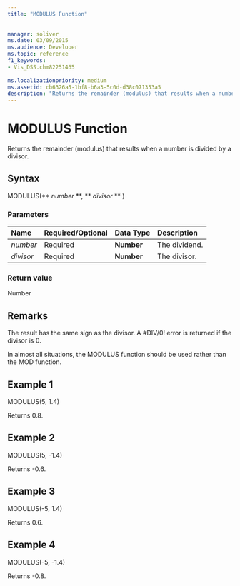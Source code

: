 ```yaml
---
title: "MODULUS Function"
 
 
manager: soliver
ms.date: 03/09/2015
ms.audience: Developer
ms.topic: reference
f1_keywords:
- Vis_DSS.chm82251465
 
ms.localizationpriority: medium
ms.assetid: cb6326a5-1bf8-b6a3-5c0d-d38c071353a5
description: "Returns the remainder (modulus) that results when a number is divided by a divisor."
---
```


# MODULUS Function

Returns the remainder (modulus) that results when a number is divided by a divisor.
  
## Syntax

MODULUS(** *number* **, ** *divisor* ** ) 
  
### Parameters

|**Name**|**Required/Optional**|**Data Type**|**Description**|
|:-----|:-----|:-----|:-----|
| _number_ <br/> |Required  <br/> |**Number** <br/> |The dividend. |
| _divisor_ <br/> |Required  <br/> |**Number** <br/> |The divisor. |
   
### Return value

Number
  
## Remarks

The result has the same sign as the divisor. A #DIV/0! error is returned if the divisor is 0. 
  
In almost all situations, the MODULUS function should be used rather than the MOD function. 
  
## Example 1

MODULUS(5, 1.4)
  
Returns 0.8.
  
## Example 2

MODULUS(5, -1.4)
  
Returns -0.6.
  
## Example 3

MODULUS(-5, 1.4)
  
Returns 0.6.
  
## Example 4

MODULUS(-5, -1.4)
  
Returns -0.8.
  

